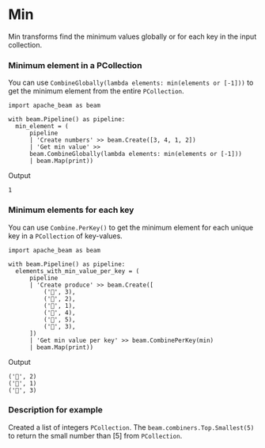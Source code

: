 # Min

Min transforms find the minimum values globally or for each key in the input collection.

### Minimum element in a PCollection

You can use ```CombineGlobally(lambda elements: min(elements or [-1]))``` to get the minimum element from the entire ```PCollection```.

```
import apache_beam as beam

with beam.Pipeline() as pipeline:
  min_element = (
      pipeline
      | 'Create numbers' >> beam.Create([3, 4, 1, 2])
      | 'Get min value' >>
      beam.CombineGlobally(lambda elements: min(elements or [-1]))
      | beam.Map(print))
```

Output
```
1
```

### Minimum elements for each key

You can use ```Combine.PerKey()``` to get the minimum element for each unique key in a ```PCollection``` of key-values.

```
import apache_beam as beam

with beam.Pipeline() as pipeline:
  elements_with_min_value_per_key = (
      pipeline
      | 'Create produce' >> beam.Create([
          ('🥕', 3),
          ('🥕', 2),
          ('🍆', 1),
          ('🍅', 4),
          ('🍅', 5),
          ('🍅', 3),
      ])
      | 'Get min value per key' >> beam.CombinePerKey(min)
      | beam.Map(print))
```

Output

```
('🥕', 2)
('🍆', 1)
('🍅', 3)
```

### Description for example

Created a list of integers ```PCollection```. The ```beam.combiners.Top.Smallest(5)``` to return the small number than [5] from `PCollection`.